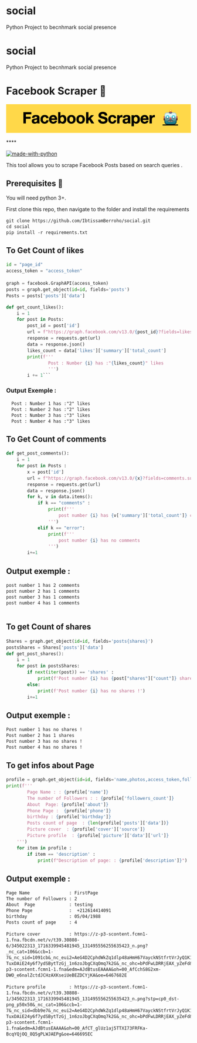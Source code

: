 # social
Python Project to becnhmark social presence

# social
Python Project to becnhmark social presence

# Facebook Scraper 🤖

<p align="center">
<img src="images/header.png">
</p>****

[![made-with-python](https://img.shields.io/badge/Made%20with-Python-1f425f.svg)](https://www.python.org/)
 

This tool allows you to scrape Facebook Posts based on search queries .

## Prerequisites 🚀

You will need python 3+.

First clone this repo, then navigate to the folder and install the requirements

```
git clone https://github.com/IbtissamBerroho/social.git
cd social
pip install -r requirements.txt
```
## To Get Count of likes

```python
id = "page_id"
access_token = "access_token"

graph = facebook.GraphAPI(access_token)
posts = graph.get_object(id=id, fields='posts')
Posts = posts['posts']['data']
```

```python
def get_count_likes():
    i = 1
    for post in Posts:
        post_id = post['id']
        url = f"https://graph.facebook.com/v13.0/{post_id}?fields=likes.summary(total_count)&access_token={access_token}"
        response = requests.get(url)
        data = response.json()
        likes_count = data['likes']['summary']['total_count']
        print(f'''
                Post : Number {i} has :"{likes_count}" likes
                ''')
        i += 1```

```
### Output Exemple : 
```
  Post : Number 1 has :"2" likes
  Post : Number 2 has :"2" likes
  Post : Number 3 has :"3" likes
  Post : Number 4 has :"3" likes
```
## To Get Count of comments

```python
def get_post_comments():
    i = 1
    for post in Posts :
        x = post['id']
        url = f"https://graph.facebook.com/v13.0/{x}?fields=comments.summary(total_count)&access_token={access_token}"
        response = requests.get(url)
        data = response.json()
        for k, v in data.items():
            if k == "comments" :
                print(f'''
                    post number {i} has {v['summary']['total_count']} comments
                ''')
            elif k == "error":
                print(f'''
                    post number {i} has no comments
                ''')
        i+=1
```
## Output exemple : 
```
post number 1 has 2 comments
post number 2 has 1 comments
post number 3 has 1 comments
post number 4 has 1 comments
                
```
## To get Count of shares 

```python
Shares = graph.get_object(id=id, fields='posts{shares}')
postsShares = Shares['posts']['data']
def get_post_shares():
    i = 1
    for post in postsShares:
        if next(iter(post)) == 'shares' :
            print(f'Post number {i} has {post["shares"]["count"]} shares')
        else:
            print(f'Post number {i} has no shares !')
        i+=1
```
## Output exemple :

```
Post number 1 has no shares !
Post number 2 has 1 shares
Post number 3 has no shares !
Post number 4 has no shares !
```

## To get infos about Page 

```python
profile = graph.get_object(id=id, fields='name,photos,access_token,followers_count,about,description,posts,phone,birthday,albums,picture,cover')
print(f'''
        Page Name : : {profile['name']}
        The number of Followers : : {profile['followers_count']}
        About  Page: {profile['about']}
        Phone Page :  {profile['phone']}
        birthday : {profile['birthday']}
        Posts count of page  : {len(profile['posts']['data'])}
        Picture cover  : {profile['cover']['source']}
        Picture profile  : {profile['picture']['data']['url']}
    ''')
    for item in profile :
        if item == 'description' :
            print(f"Description of page: : {profile['description']}")
```

## Output exemple :
```
Page Name               : FirstPage
The number of Followers : 2
About  Page             : testing
Phone Page              :  +212614414091
birthday                : 05/04/1988
Posts count of page     : 4

Picture cover           : https://z-p3-scontent.fcmn1-1.fna.fbcdn.net/v/t39.30808-6/345022313_1716339945481945_131495556255635423_n.png?_nc_cat=106&ccb=1-7&_nc_sid=1091cb&_nc_eui2=AeG4D2CphdWkZq1dlp48aHmH67VayckNStfrtVrJyQ1K1-TuxDAiE24y6f7ydSBytTzGj_1n6zoJbgCXqOmq7k2G&_nc_ohc=bPdFwLDRRjEAX_yZeFd&_nc_zt=23&_nc_ht=z-p3-scontent.fcmn1-1.fna&edm=AJdBtusEAAAA&oh=00_AfCchS8G2xm-DWO_e6nalZctdJCHzAXKseiUeBEZDCYjKA&oe=6467682E

Picture profile         : https://z-p3-scontent.fcmn1-1.fna.fbcdn.net/v/t39.30808-1/345022313_1716339945481945_131495556255635423_n.png?stp=cp0_dst-png_p50x50&_nc_cat=106&ccb=1-7&_nc_sid=dbb9e7&_nc_eui2=AeG4D2CphdWkZq1dlp48aHmH67VayckNStfrtVrJyQ1K1-TuxDAiE24y6f7ydSBytTzGj_1n6zoJbgCXqOmq7k2G&_nc_ohc=bPdFwLDRRjEAX_yZeFd&_nc_ht=z-p3-scontent.fcmn1-1.fna&edm=AJdBtusEAAAA&oh=00_AfCT_glUz1aj5TTXI73FRFKa-BcqYQjOQ_8Q5gPLWJAEPg&oe=646695EC
```
